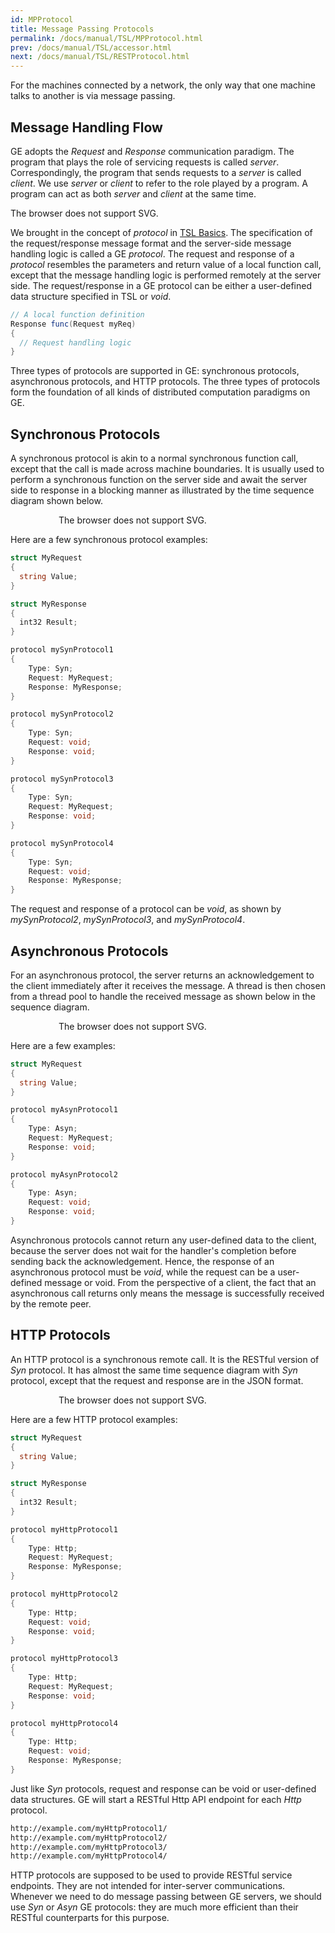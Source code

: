 ```yaml
---
id: MPProtocol
title: Message Passing Protocols
permalink: /docs/manual/TSL/MPProtocol.html
prev: /docs/manual/TSL/accessor.html
next: /docs/manual/TSL/RESTProtocol.html
---
```


For the machines connected by a network, the only way that one machine talks to
another is via message passing.

## Message Handling Flow

GE adopts the _Request_ and _Response_ communication paradigm. The program that
plays the role of servicing requests is called *server*. Correspondingly, the
program that sends requests to a _server_ is called *client*. We use _server_ or
_client_ to refer to the role played by a program. A program can act as both
_server_ and _client_ at the same time.

<object type="image/svg+xml" style="width:45em; display:block;
margin-left:auto;margin-right:auto;"
data="/img/svg/MessageHandling.svg">The browser does not
support SVG.</object>

We brought in the concept of _protocol_ in [TSL
Basics](/docs/manual/TSL/tsl-basics.html). The specification of the
request/response message format and the server-side message handling logic is
called a GE _protocol_. The request and response of a _protocol_ resembles the
parameters and return value of a local function call, except that the message
handling logic is performed remotely at the server side. The request/response in
a GE protocol can be either a user-defined data structure specified in TSL or
_void_.

```C#
// A local function definition
Response func(Request myReq)
{
  // Request handling logic
}
```

Three types of protocols are supported in GE: synchronous protocols,
asynchronous protocols, and HTTP protocols. The three types of protocols form
the foundation of all kinds of distributed computation paradigms on GE.

## Synchronous Protocols

A synchronous protocol is akin to a normal synchronous function call, except
that the call is made across machine boundaries. It is usually used to perform a
synchronous function on the server side and await the server side to response in
a blocking manner as illustrated by the time sequence diagram shown below.

<object type="image/svg+xml" style="width:25em; display:block;
margin-left:auto;margin-right:auto;"
data="/img/svg/SyncMessage.svg">The browser does not
support SVG.</object>

Here are a few synchronous protocol examples:

```C#
struct MyRequest
{
  string Value;
}

struct MyResponse
{
  int32 Result;
}

protocol mySynProtocol1
{
    Type: Syn;
    Request: MyRequest;
    Response: MyResponse;
}

protocol mySynProtocol2
{
    Type: Syn;
    Request: void;
    Response: void;
}

protocol mySynProtocol3
{
    Type: Syn;
    Request: MyRequest;
    Response: void;
}

protocol mySynProtocol4
{
    Type: Syn;
    Request: void;
    Response: MyResponse;
}
```

The request and response of a protocol can be _void_, as shown by
_mySynProtocol2_, _mySynProtocol3_, and _mySynProtocol4_.

## Asynchronous Protocols

For an asynchronous protocol, the server returns an acknowledgement to the
client immediately after it receives the message. A thread is then chosen from a
thread pool to handle the received message as shown below in the sequence
diagram.

<object type="image/svg+xml" style="width:25em; display:block;
margin-left:auto;margin-right:auto;"
data="/img/svg/AsyncMessage.svg">The browser does not
support SVG.</object>

Here are a few examples:

```C#
struct MyRequest
{
  string Value;
}

protocol myAsynProtocol1
{
    Type: Asyn;
    Request: MyRequest;
    Response: void;
}

protocol myAsynProtocol2
{
    Type: Asyn;
    Request: void;
    Response: void;
}
```

Asynchronous protocols cannot return any user-defined data to the client,
because the server does not wait for the handler's completion before sending back
the acknowledgement. Hence, the response of an asynchronous protocol must be
_void_, while the request can be a user-defined message or void.  From the
perspective of a client, the fact that an asynchronous call returns only means
the message is successfully received by the remote peer.

## HTTP Protocols

An HTTP protocol is a synchronous remote call. It is the RESTful version of
_Syn_ protocol. It has almost the same time sequence diagram with _Syn_
protocol, except that the request and response are in the JSON format.

<object type="image/svg+xml" style="width:25em; display:block;
margin-left:auto;margin-right:auto;"
data="/img/svg/HttpMessage.svg">The browser does not
support SVG.</object>

Here are a few HTTP protocol examples:

```C#
struct MyRequest
{
  string Value;
}

struct MyResponse
{
  int32 Result;
}

protocol myHttpProtocol1
{
    Type: Http;
    Request: MyRequest;
    Response: MyResponse;
}

protocol myHttpProtocol2
{
    Type: Http;
    Request: void;
    Response: void;
}

protocol myHttpProtocol3
{
    Type: Http;
    Request: MyRequest;
    Response: void;
}

protocol myHttpProtocol4
{
    Type: Http;
    Request: void;
    Response: MyResponse;
}
```

Just like _Syn_ protocols, request and response can be void or user-defined data
structures. GE will start a RESTful Http API endpoint for each _Http_ protocol.

```lisp
http://example.com/myHttpProtocol1/
http://example.com/myHttpProtocol2/
http://example.com/myHttpProtocol3/
http://example.com/myHttpProtocol4/
```

HTTP protocols are supposed to be used to provide RESTful service endpoints.
They are not intended for inter-server communications. Whenever we need to do
message passing between GE servers, we should use _Syn_ or _Asyn_ GE protocols:
they are much more efficient than their RESTful counterparts for this purpose.
